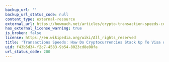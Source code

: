 ```yaml
---
backup_url: ''
backup_url_status_code: null
content_type: external-resource
external_url: https://howmuch.net/articles/crypto-transaction-speeds-compared
has_external_license_warning: true
is_broken: false
license: https://en.wikipedia.org/wiki/All_rights_reserved
title: 'Transactions Speeds: How Do Cryptocurrencies Stack Up To Visa or PayPal?'
uid: f43b5d34-f2c7-4583-9b54-8023cd8e08fa
url_status_code: 200
---
```

